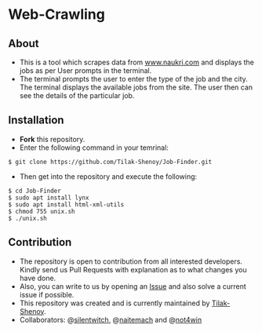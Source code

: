 # Web-Crawling
## About
- This is a tool which scrapes data from www.naukri.com and displays the jobs as per User prompts in the terminal.
- The terminal prompts the user to enter the type of the job and the city. The terminal displays the available jobs from the site. The user then can see the details of the particular job.

## Installation
- **Fork** this repository.
- Enter the following command in your temrinal: 

```
$ git clone https://github.com/Tilak-Shenoy/Job-Finder.git

```

- Then get into the repository and execute the following:

```
$ cd Job-Finder
$ sudo apt install lynx
$ sudo apt install html-xml-utils
$ chmod 755 unix.sh
$ ./unix.sh

```
## Contribution

- The repository is open to contribution from all interested developers. Kindly send us Pull Requests with explanation as to what changes you have done.
- Also, you can write to us by opening an [Issue](https://github.com/Tilak-Shenoy/Job-Finder/issues) and also solve a current issue if possible.
- This repository was created and is currently maintained by [Tilak-Shenoy](https://github.com/Tilak-Shenoy).
- Collaborators: @[silentwitch](https://github.com/silentwitch), @[naitemach](https://github.com/naitemach) and @[not4win](https://github.com/not4win)
